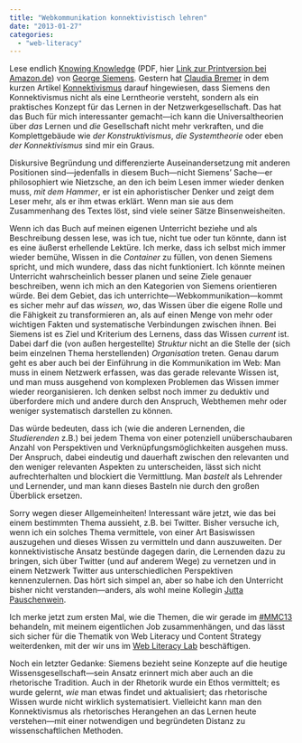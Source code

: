 ```yaml
---
title: "Webkommunikation konnektivistisch lehren"
date: "2013-01-27"
categories: 
  - "web-literacy"
---
```


Lese endlich [Knowing Knowledge](http://www.elearnspace.org/KnowingKnowledge_LowRes.pdf "www.elearnspace.org/KnowingKnowledge_LowRes.pdf") (PDF, hier [Link zur Printversion bei Amazon.de](http://www.amazon.de/Knowing-Knowledge-George-Siemens/dp/1430302305 "Knowing Knowledge: Amazon.de: George Siemens: Englische Bücher")) von [George Siemens](http://www.elearnspace.org/blog/ "elearnspace › learning, networks, knowledge, technology, community"). Gestern hat [Claudia Bremer](http://www.bremer.cx/ "Claudia Bremer's Homepage") in dem kurzen Artikel [Konnektivismus](http://mooc13.wordpress.com/sonstiges/konnektivismus/#comment-51 "Konnektivismus | MOOCs") darauf hingewiesen, dass Siemens den Konnektivismus nicht als eine Lerntheorie versteht, sondern als ein praktisches Konzept für das Lernen in der Netzwerkgesellschaft. Das hat das Buch für mich interessanter gemacht—ich kann die Universaltheorien über _das_ Lernen und _die_ Gesellschaft nicht mehr verkraften, und die Komplettgebäude wie _der Konstruktivismus_, _die Systemtheorie_ oder eben _der Konnektivismus_ sind mir ein Graus.

Diskursive Begründung und differenzierte Auseinandersetzung mit anderen Positionen sind—jedenfalls in diesem Buch—nicht Siemens’ Sache—er philosophiert wie Nietzsche, an den ich beim Lesen immer wieder denken muss, _mit dem Hammer_, er ist ein aphoristischer Denker und zeigt dem Leser mehr, als er ihm etwas erklärt. Wenn man sie aus dem Zusammenhang des Textes löst, sind viele seiner Sätze Binsenweisheiten.

Wenn ich das Buch auf meinen eigenen Unterricht beziehe und als Beschreibung dessen lese, was ich tue, nicht tue oder tun könnte, dann ist es eine äußerst erhellende Lektüre. Ich merke, dass ich selbst mich immer wieder bemühe, Wissen in die _Container_ zu füllen, von denen Siemens spricht, und mich wundere, dass das nicht funktioniert. Ich könnte meinen Unterricht wahrscheinlich besser planen und seine Ziele genauer beschreiben, wenn ich mich an den Kategorien von Siemens orientieren würde. Bei dem Gebiet, das ich unterrichte—Webkommunikation—kommt es sicher mehr auf das _wissen, wo_, das Wissen über die eigene Rolle und die Fähigkeit zu transformieren an, als auf einen Menge von mehr oder wichtigen Fakten und systematische Verbindungen zwischen ihnen. Bei Siemens ist es Ziel und Kriterium des Lernens, dass das Wissen _current_ ist. Dabei darf die (von außen hergestellte) _Struktur_ nicht an die Stelle der (sich beim einzelnen Thema herstellenden) _Organisation_ treten. Genau darum geht es aber auch bei der Einführung in die Kommunikation im Web: Man muss in einem Netzwerk erfassen, was das gerade relevante Wissen ist, und man muss ausgehend von komplexen Problemen das Wissen immer wieder reorganisieren. Ich denken selbst noch immer zu deduktiv und überfordere mich und andere durch den Anspruch, Webthemen mehr oder weniger systematisch darstellen zu können.

Das würde bedeuten, dass ich (wie die anderen Lernenden, die _Studierenden_ z.B.) bei jedem Thema von einer potenziell unüberschaubaren Anzahl von Perspektiven und Verknüpfungsmöglichkeiten ausgehen muss. Der Anspruch, dabei eindeutig und dauerhaft zwischen den relevanten und den weniger relevanten Aspekten zu unterscheiden, lässt sich nicht aufrechterhalten und blockiert die Vermittlung. Man _bastelt_ als Lehrender und Lernender, und man kann dieses Basteln nie durch den großen Überblick ersetzen.

Sorry wegen dieser Allgemeinheiten! Interessant wäre jetzt, wie das bei einem bestimmten Thema aussieht, z.B. bei Twitter. Bisher versuche ich, wenn ich ein solches Thema vermittele, von einer Art Basiswissen auszugehen und dieses Wissen zu vermitteln und dann auszuweiten. Der konnektivistische Ansatz bestünde dagegen darin, die Lernenden dazu zu bringen, sich über Twitter (und auf anderem Wege) zu vernetzen und in einem Netzwerk Twitter aus unterschiedlichen Perspektiven kennenzulernen. Das hört sich simpel an, aber so habe ich den Unterricht bisher nicht verstanden—anders, als wohl meine Kollegin [Jutta Pauschenwein](https://plus.google.com/103348118083505101645/posts "Jutta Pauschenwein - Google+").

Ich merke jetzt zum ersten Mal, wie die Themen, die wir gerade im [#MMC13](http://howtomooc.org/ "#MMC13 - der Open MOOC-Maker Course 2013 - Offene Online-Kurse konzipieren, planen und durchführen - gewusst wie!") behandeln, mit meinem eigentlichen Job zusammenhängen, und das lässt sich sicher für die Thematik von Web Literacy und Content Strategy weiterdenken, mit der wir uns im [Web Literacy Lab](http://wll.fh-joanneum.at/ "Web Literacy Lab") beschäftigen.

Noch ein letzter Gedanke: Siemens bezieht seine Konzepte auf die heutige Wissensgesellschaft—sein Ansatz erinnert mich aber auch an die rhetorische Tradition. Auch in der Rhetorik wurde ein Ethos vermittelt; es wurde gelernt, _wie_ man etwas findet und aktualisiert; das rhetorische Wissen wurde nicht wirklich systematisiert. Vielleicht kann man den Konnektivismus als rhetorisches Herangehen an das Lernen heute verstehen—mit einer notwendigen und begründeten Distanz zu wissenschaftlichen Methoden.
